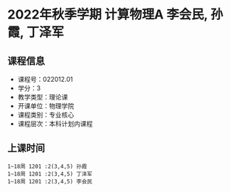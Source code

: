 # 2022年秋季学期 计算物理A 李会民, 孙霞, 丁泽军






## 课程信息

- 课程号：022012.01
- 学分：3
- 教学类型：理论课
- 开课单位：物理学院
- 课程类别：专业核心
- 课程层次：本科计划内课程

## 上课时间

```
1~18周 1201 :2(3,4,5) 孙霞
1~18周 1201 :2(3,4,5) 丁泽军
1~18周 1201 :2(3,4,5) 李会民
```

